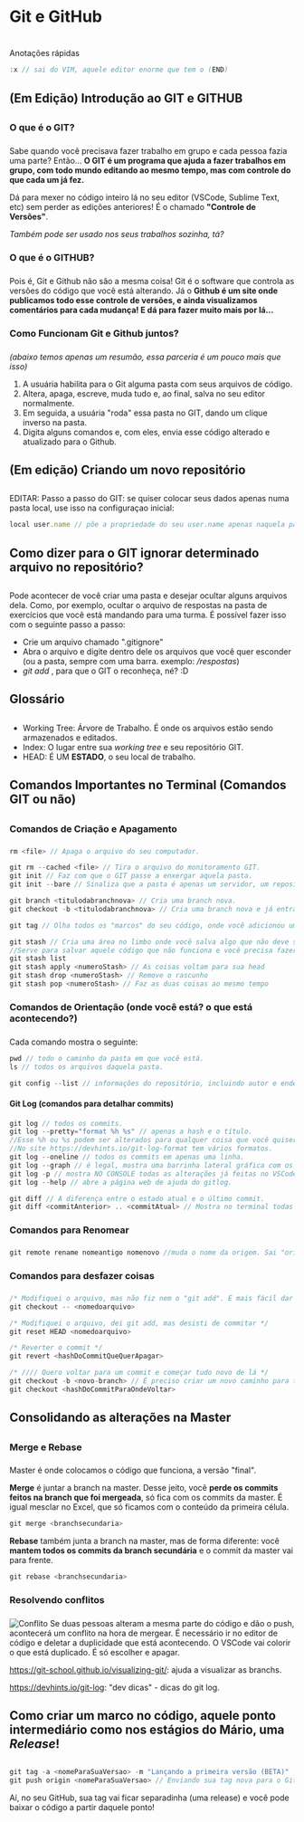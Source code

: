# Git e GitHub <h1>

Anotações rápidas
```js
:x // sai do VIM, aquele editor enorme que tem o (END)
```

## (Em Edição) Introdução ao GIT e GITHUB <h2>

### O que é o GIT? <h3>

Sabe quando você precisava fazer trabalho em grupo e cada pessoa fazia uma parte? Então... **O GIT é um programa que ajuda a fazer trabalhos em grupo, com todo mundo editando ao mesmo tempo, mas com controle do que cada um já fez.**

Dá para mexer no código inteiro lá no seu editor (VSCode, Sublime Text, etc) sem perder as edições anteriores! É o chamado **"Controle de Versões"**.

_Também pode ser usado nos seus trabalhos sozinha, tá?_

### O que é o GITHUB? <h3>

Pois é, Git e Github não são a mesma coisa! Git é o software que controla as versões do código que você está alterando. Já o **Github é um site onde publicamos todo esse controle de versões, e ainda visualizamos comentários para cada mudança! E dá para fazer muito mais por lá...**

### Como Funcionam Git e Github juntos? <h3>
_(abaixo temos apenas um resumão, essa parceria é um pouco mais que isso)_

1. A usuária habilita para o Git alguma pasta com seus arquivos de código.
2. Altera, apaga, escreve, muda tudo e, ao final, salva no seu editor normalmente.
3. Em seguida, a usuária "roda" essa pasta no GIT, dando um clique inverso na pasta.
4. Digita alguns comandos e, com eles, envia esse código alterado e atualizado para o Github.

## (Em edição) Criando um novo repositório <h2>

EDITAR: Passo a passo do GIT: se quiser colocar seus dados apenas numa pasta local, use isso na configuraçao inicial:
```js
local user.name // põe a propriedade do seu user.name apenas naquela pasta.
```


## Como dizer para o GIT ignorar determinado arquivo no repositório? <h2>

Pode acontecer de você criar uma pasta e desejar ocultar alguns arquivos dela. Como, por exemplo, ocultar o arquivo de respostas na pasta de exercícios que você está mandando para uma turma. É possível fazer isso com o seguinte passo a passo:

- Crie um arquivo chamado ".gitignore"
- Abra o arquivo e digite dentro dele os arquivos que você quer esconder (ou a pasta, sempre com uma barra. exemplo: */respostas*)
- *git add <seu file gitignore>*, para que o GIT o reconheça, né? :D

## Glossário <h2>
- Working Tree: Árvore de Trabalho. É onde os arquivos estão sendo armazenados e editados.
- Index: O lugar entre sua *working tree* e seu repositório GIT.
- HEAD: É UM **ESTADO**, o seu local de trabalho.

## Comandos Importantes no Terminal (Comandos GIT ou não) <h2>

### Comandos de Criação e Apagamento <h3>

```js
rm <file> // Apaga o arquivo do seu computador.

git rm --cached <file> // Tira o arquivo do monitoramento GIT.
git init // Faz com que o GIT passe a enxergar aquela pasta.
git init --bare // Sinaliza que a pasta é apenas um servidor, um repositório matriz. É como se fosse seu link no GitHub.

git branch <titulodabranchnova> // Cria uma branch nova.
git checkout -b <titulodabranchnova> // Cria uma branch nova e já entra nela.

git tag // Olha todos os "marcos" do seu código, onde você adicionou uma tag.

git stash // Cria uma área no limbo onde você salva algo que não deve ser commitado. 
//Serve para salvar aquele código que não funciona e você precisa fazer uma nova tarefa, por exemplo.
git stash list
git stash apply <numeroStash> // As coisas voltam para sua head
git stash drop <numeroStash> // Remove o rascunho
git stash pop <numeroStash> // Faz as duas coisas ao mesmo tempo
```

### Comandos de Orientação (onde você está? o que está acontecendo?) <h3>

Cada comando mostra o seguinte:
```js
pwd // todo o caminho da pasta em que você está.
ls // todos os arquivos daquela pasta.

git config --list // informações do repositório, incluindo autor e endereço.
```

#### Git Log (comandos para detalhar commits) <h4>

```js
git log // todos os commits.
git log --pretty="format %h %s" // apenas a hash e o título. 
//Esse %h ou %s podem ser alterados para qualquer coisa que você quiser. 
//No site https://devhints.io/git-log-format tem vários formatos.
git log --oneline // todos os commits em apenas uma linha.
git log --graph // é legal, mostra uma barrinha lateral gráfica com os commits da sua branch atual.
git log -p // mostra NO CONSOLE todas as alterações já feitas no VSCode.
git log --help // abre a página web de ajuda do gitlog.

git diff // A diferença entre o estado atual e o último commit.
git diff <commitAnterior> .. <commitAtual> // Mostra no terminal todas as alterações entre dois commits.
```

### Comandos para Renomear <h3>

```js
git remote rename nomeantigo nomenovo //muda o nome da origem. Sai "origin" e entra o nome que você quiser.
```

### Comandos para desfazer coisas <h3>

```js
/* Modifiquei o arquivo, mas não fiz nem o "git add". É mais fácil dar ctrl z no VSCode.*/ 
git checkout -- <nomedoarquivo>

/* Modifiquei o arquivo, dei git add, mas desisti de commitar */ 
git reset HEAD <nomedoarquivo>

/* Reverter o commit */ 
git revert <hashDoCommitQueQuerApagar> 

/* //// Quero voltar para um commit e começar tudo novo de lá */
git checkout -b <novo-branch> // É preciso criar um novo caminho para trilhar.
git checkout <hashDoCommitParaOndeVoltar>
```

## Consolidando as alterações na Master <h2>

### Merge e Rebase <h3>

Master é onde colocamos o código que funciona, a versão "final".

**Merge** é juntar a branch na master. Desse jeito, você **perde os commits feitos na branch que foi mergeada**, só fica com os commits da master. É igual mesclar no Excel, que só ficamos com o conteúdo da primeira célula.
```js
git merge <branchsecundaria>
```

**Rebase** também junta a branch na master, mas de forma diferente: você **mantem todos os commits da branch secundária** e o commit da master vai para frente.
```js
git rebase <branchsecundaria>
```

### Resolvendo conflitos <h3>
![Conflito](https://i.ibb.co/LvcLx1g/conflito.jpg) 
Se duas pessoas alteram a mesma parte do código e dão o push, acontecerá um conflito na hora de mergear. É necessário ir no editor de código e deletar a duplicidade que está acontecendo. O VSCode vai colorir o que está duplicado. É só escolher e apagar.

https://git-school.github.io/visualizing-git/: ajuda a visualizar as branchs.

https://devhints.io/git-log: "dev dicas" - dicas do git log.

## Como criar um marco no código, aquele ponto intermediário como nos estágios do Mário, uma *Release*! <h2>
```js
git tag -a <nomeParaSuaVersao> -m "Lançando a primeira versão (BETA)"
git push origin <nomeParaSuaVersao> // Enviando sua tag nova para o GitHub
```

Aí, no seu GitHub, sua tag vai ficar separadinha (uma release) e você pode baixar o código a partir daquele ponto!



